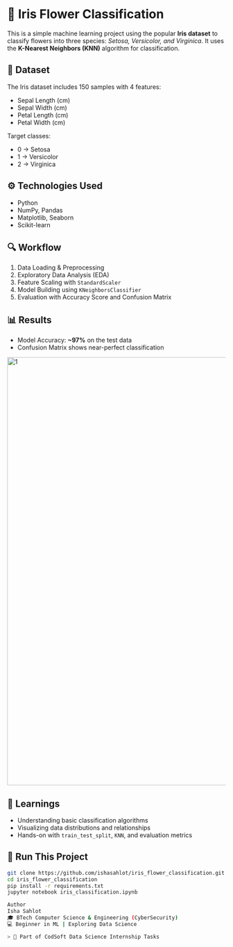 # 🌸 Iris Flower Classification

This is a simple machine learning project using the popular **Iris dataset** to classify flowers into three species: *Setosa, Versicolor, and Virginica*. It uses the **K-Nearest Neighbors (KNN)** algorithm for classification.

## 📁 Dataset
The Iris dataset includes 150 samples with 4 features:
- Sepal Length (cm)
- Sepal Width (cm)
- Petal Length (cm)
- Petal Width (cm)

Target classes:
- 0 → Setosa  
- 1 → Versicolor  
- 2 → Virginica

## ⚙️ Technologies Used
- Python
- NumPy, Pandas
- Matplotlib, Seaborn
- Scikit-learn

## 🔍 Workflow
1. Data Loading & Preprocessing  
2. Exploratory Data Analysis (EDA)  
3. Feature Scaling with `StandardScaler`  
4. Model Building using `KNeighborsClassifier`  
5. Evaluation with Accuracy Score and Confusion Matrix

## 📊 Results
- Model Accuracy: **~97%** on the test data  
- Confusion Matrix shows near-perfect classification

<img width="1067" height="986" alt="1" src="https://github.com/user-attachments/assets/175f9b10-259c-4b1a-85d2-87b7bf942345" />


## 🧠 Learnings
- Understanding basic classification algorithms  
- Visualizing data distributions and relationships  
- Hands-on with `train_test_split`, `KNN`, and evaluation metrics

## 🚀 Run This Project
```bash
git clone https://github.com/ishasahlot/iris_flower_classification.git
cd iris_flower_classification
pip install -r requirements.txt
jupyter notebook iris_classification.ipynb

Author
Isha Sahlot
🎓 BTech Computer Science & Engineering (CyberSecurity)
💻 Beginner in ML | Exploring Data Science 

> 🚀 Part of CodSoft Data Science Internship Tasks

